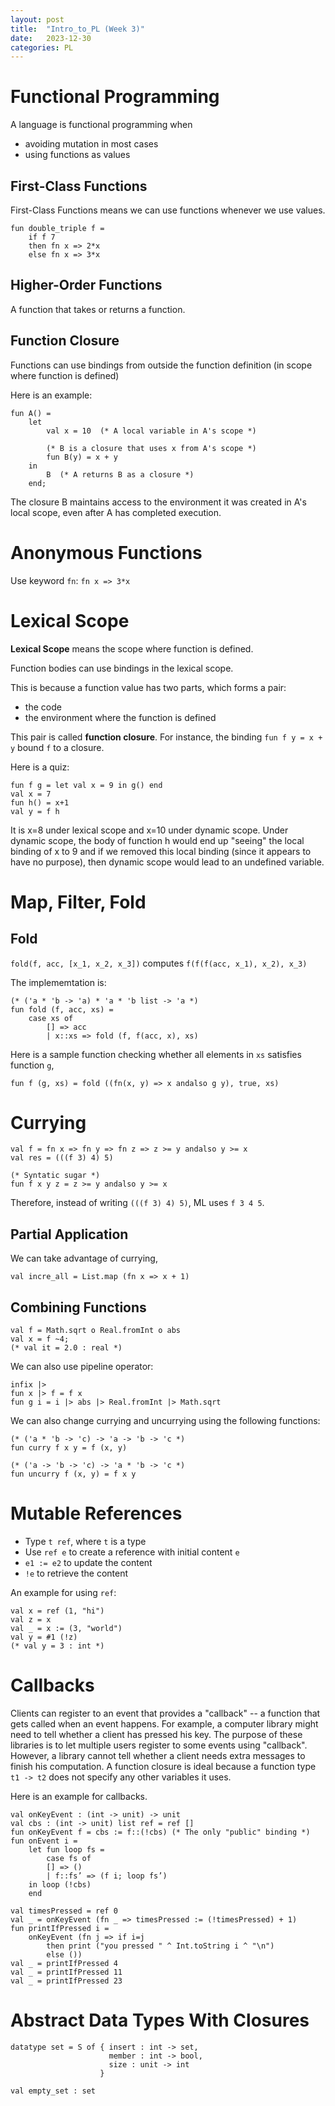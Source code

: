 ```yaml
---
layout: post
title:  "Intro_to_PL (Week 3)"
date:   2023-12-30
categories: PL
---
```


# Functional Programming
A language is functional programming when
- avoiding mutation in most cases
- using functions as values 
<!-- more -->
## First-Class Functions
First-Class Functions means we can use functions whenever we use values. 

```ML
fun double_triple f =
    if f 7 
    then fn x => 2*x
    else fn x => 3*x
```

## Higher-Order Functions
A function that takes or returns a function. 

## Function Closure
Functions can use bindings from outside the function definition (in scope where function is defined)

Here is an example: 
```ML
fun A() = 
    let
        val x = 10  (* A local variable in A's scope *)
        
        (* B is a closure that uses x from A's scope *)
        fun B(y) = x + y  
    in
        B  (* A returns B as a closure *)
    end;
```
The closure B maintains access to the environment it was created in A's local scope, even after A has completed execution. 

# Anonymous Functions
Use keyword `fn`: `fn x => 3*x`



# Lexical Scope
**Lexical Scope** means the scope where function is defined. 

Function bodies can use bindings in the lexical scope. 

This is because a function value has two parts, which forms a pair: 
- the code
- the environment where the function is defined 

This pair is called **function closure**. For instance, the binding `fun f y = x + y` bound `f` to a closure.

Here is a quiz: 
```ML
fun f g = let val x = 9 in g() end
val x = 7
fun h() = x+1
val y = f h
```
It is x=8 under lexical scope and x=10 under dynamic scope. Under dynamic scope, the body of function h would end up "seeing" the local binding of x to 9 and if we removed this local binding (since it appears to have no purpose), then dynamic scope would lead to an undefined variable.

# Map, Filter, Fold
## Fold
`fold(f, acc, [x_1, x_2, x_3])` computes `f(f(f(acc, x_1), x_2), x_3)`

The implememtation is: 
```ML
(* ('a * 'b -> 'a) * 'a * 'b list -> 'a *)
fun fold (f, acc, xs) = 
    case xs of 
        [] => acc
        | x::xs => fold (f, f(acc, x), xs)
```

Here is a sample function checking whether all elements in `xs` satisfies function `g`, 
```ML
fun f (g, xs) = fold ((fn(x, y) => x andalso g y), true, xs)
```

# Currying
```ML
val f = fn x => fn y => fn z => z >= y andalso y >= x
val res = (((f 3) 4) 5)

(* Syntatic sugar *)
fun f x y z = z >= y andalso y >= x
```

Therefore, instead of writing `(((f 3) 4) 5)`, ML uses `f 3 4 5`. 

## Partial Application
We can take advantage of currying, 
```ML
val incre_all = List.map (fn x => x + 1)
```

## Combining Functions
```ML
val f = Math.sqrt o Real.fromInt o abs
val x = f ~4;
(* val it = 2.0 : real *)
```

We can also use pipeline operator: 
```ML
infix |> 
fun x |> f = f x
fun g i = i |> abs |> Real.fromInt |> Math.sqrt
```

We can also change currying and uncurrying using the following functions: 
```ML
(* ('a * 'b -> 'c) -> 'a -> 'b -> 'c *)
fun curry f x y = f (x, y)

(* ('a -> 'b -> 'c) -> 'a * 'b -> 'c *)
fun uncurry f (x, y) = f x y
```

# Mutable References
- Type `t ref`, where `t` is a type
- Use `ref e` to create a reference with initial content `e`
- `e1 := e2` to update the content
- `!e` to retrieve the content

An example for using `ref`: 
```ML
val x = ref (1, "hi")
val z = x
val _ = x := (3, "world")
val y = #1 (!z)
(* val y = 3 : int *)
```

# Callbacks

Clients can register to an event that provides a "callback" -- a function that gets called when an event happens. For example, a computer library might need to tell whether a client has pressed his key. The purpose of these libraries is to let multiple users register to some events using "callback". However, a library cannot tell whether a client needs extra messages to finish his computation. A function closure is ideal because a function type `t1 -> t2` does not specify any other variables it uses. 

Here is an example for callbacks. 
```ML
val onKeyEvent : (int -> unit) -> unit
val cbs : (int -> unit) list ref = ref []
fun onKeyEvent f = cbs := f::(!cbs) (* The only "public" binding *)
fun onEvent i =
    let fun loop fs =
        case fs of
        [] => ()
        | f::fs’ => (f i; loop fs’)
    in loop (!cbs) 
    end

val timesPressed = ref 0
val _ = onKeyEvent (fn _ => timesPressed := (!timesPressed) + 1)
fun printIfPressed i =
    onKeyEvent (fn j => if i=j
        then print ("you pressed " ^ Int.toString i ^ "\n")
        else ())
val _ = printIfPressed 4
val _ = printIfPressed 11
val _ = printIfPressed 23
```

# Abstract Data Types With Closures

```ML
datatype set = S of { insert : int -> set, 
                      member : int -> bool, 
                      size : unit -> int
                    }

val empty_set : set
```

